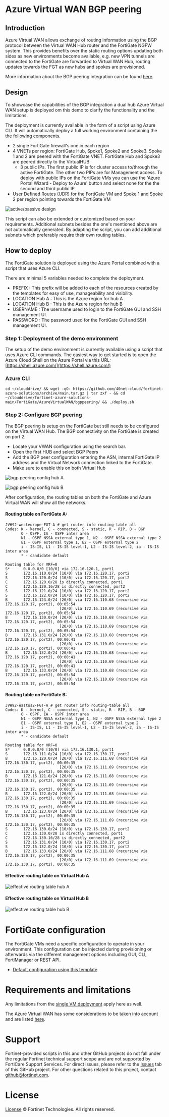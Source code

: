 # Azure Virtual WAN BGP peering

## Introduction

Azure Virtual WAN allows exchange of routing information using the BGP protocol between the Virtual WAN Hub router and the FortiGate NGFW system. This provides benefits over the static routing options updating both sides as new environments become available, e.g. new VPN tunnels are connected to the FortiGate are forwarded to Virtual WAN Hub, routing updates towards the FGT as new hubs and spokes are provisioned.

More information about the BGP peering integration can be found [here](https://docs.microsoft.com/en-us/azure/virtual-wan/scenario-bgp-peering-hub).

## Design

To showcase the capabilities of the BGP integration a dual hub Azure Virtual WAN setup is deployed om this demo to clarify the functionality and the limitations.

The deployment is currently available in the form of a script using Azure CLI. It will automatically deploy a full working environment containing the the following components.

  - 2 single FortiGate firewall's one in each region
  - 4 VNETs per region: FortiGate Hub, Spoke1, Spoke2 and Spoke3. Spoke 1 and 2 are peered with the FortiGate VNET. FortiGate Hub and Spoke3 are peered directly to the VirtualHUB
	- 3 public IPs. The first public IP is for cluster access to/through the active FortiGate.  The other two PIPs are for Management access. To deploy with public IPs on the FortiGate VMs you can use the 'Azure Portal Wizard - Deploy to Azure' button and select none for the the second and third public IP
  - User Defined Routes (UDR) for the FortiGate VM and Spoke 1 and Spoke 2 per region pointing towards the FortiGate VM

![active/passive design](images/fgt-vwan-bgp.png)

This script can also be extended or customized based on your requirements. Additional subnets besides the one's mentioned above are not automatically generated. By adapting the script, you can add additional subnets which preferably require their own routing tables.

## How to deploy

The FortiGate solution is deployed using the Azure Portal combined with a script that uses Azure CLI.

There are minimal 5 variables needed to complete the deployment.

  - PREFIX : This prefix will be added to each of the resources created by the templates for easy of use, manageability and visibility.
  - LOCATION Hub A : This is the Azure region for hub A
  - LOCATION Hub B : This is the Azure region for hub B
  - USERNAME : The username used to login to the FortiGate GUI and SSH management UI.
  - PASSWORD : The password used for the FortiGate GUI and SSH management UI.

### Step 1: Deployment of the demo environment

The setup of the demo environment is currently available using a script that uses Azure CLI commands. The easiest way to get started is to open the Azure Cloud Shell on the Azure Portal via this URL: [https://shell.azure.com/](https://shell.azure.com/)


### Azure CLI

`cd ~/clouddrive/ && wget -qO- https://github.com/40net-cloud/fortinet-azure-solutions/archive/main.tar.gz | tar zxf - && cd ~/clouddrive/fortinet-azure-solutions-main/FortiGate/AzureVirtualWAN/bgppeering/ && ./deploy.sh`

### Step 2: Configure BGP peering

The BGP peering is setup on the FortiGate but still needs to be configured on the Virtual WAN Hub. The BGP connectivity on the FortiGate is created on port 2.

- Locate your VWAN configuration using the search bar.
- Open the first HUB and select BGP Peers
- Add the BGP peer configuration entering the ASN, internal FortiGate IP address and the Virtual Network connection linked to the FortiGate.
- Make sure to enable this on both Virtual Hub

![bgp peering config hub A](images/bgppeeringa.png)

![bgp peering config hub B](images/bgppeeringb.png)

After configuration, the routing tables on both the FortiGate and Azure Virtual WAN will show all the networks.

#### Routing table on FortiGate A:

```
JVH92-westeurope-FGT-A # get router info routing-table all
Codes: K - kernel, C - connected, S - static, R - RIP, B - BGP
       O - OSPF, IA - OSPF inter area
       N1 - OSPF NSSA external type 1, N2 - OSPF NSSA external type 2
       E1 - OSPF external type 1, E2 - OSPF external type 2
       i - IS-IS, L1 - IS-IS level-1, L2 - IS-IS level-2, ia - IS-IS inter area
       * - candidate default

Routing table for VRF=0
S*      0.0.0.0/0 [10/0] via 172.16.120.1, port1
S       172.16.110.0/24 [10/0] via 172.16.120.17, port2
S       172.16.120.0/24 [10/0] via 172.16.120.17, port2
C       172.16.120.0/28 is directly connected, port1
C       172.16.120.16/28 is directly connected, port2
S       172.16.121.0/24 [10/0] via 172.16.120.17, port2
S       172.16.122.0/24 [10/0] via 172.16.120.17, port2
B       172.16.123.0/24 [20/0] via 172.16.110.68 (recursive via 172.16.120.17, port2), 00:05:54
                        [20/0] via 172.16.110.69 (recursive via 172.16.120.17, port2), 00:05:54
B       172.16.130.0/24 [20/0] via 172.16.110.68 (recursive via 172.16.120.17, port2), 00:05:54
                        [20/0] via 172.16.110.69 (recursive via 172.16.120.17, port2), 00:05:54
B       172.16.131.0/24 [20/0] via 172.16.110.68 (recursive via 172.16.120.17, port2), 00:00:41
                        [20/0] via 172.16.110.69 (recursive via 172.16.120.17, port2), 00:00:41
B       172.16.132.0/24 [20/0] via 172.16.110.68 (recursive via 172.16.120.17, port2), 00:00:41
                        [20/0] via 172.16.110.69 (recursive via 172.16.120.17, port2), 00:00:41
B       172.16.133.0/24 [20/0] via 172.16.110.68 (recursive via 172.16.120.17, port2), 00:05:54
                        [20/0] via 172.16.110.69 (recursive via 172.16.120.17, port2), 00:05:54
```

#### Routing table on FortiGate B:

```
JVH92-eastus2-FGT-A # get router info routing-table all
Codes: K - kernel, C - connected, S - static, R - RIP, B - BGP
       O - OSPF, IA - OSPF inter area
       N1 - OSPF NSSA external type 1, N2 - OSPF NSSA external type 2
       E1 - OSPF external type 1, E2 - OSPF external type 2
       i - IS-IS, L1 - IS-IS level-1, L2 - IS-IS level-2, ia - IS-IS inter area
       * - candidate default

Routing table for VRF=0
S*      0.0.0.0/0 [10/0] via 172.16.130.1, port1
S       172.16.111.0/24 [10/0] via 172.16.130.17, port2
B       172.16.120.0/24 [20/0] via 172.16.111.68 (recursive via 172.16.130.17, port2), 00:00:35
                        [20/0] via 172.16.111.69 (recursive via 172.16.130.17, port2), 00:00:35
B       172.16.121.0/24 [20/0] via 172.16.111.68 (recursive via 172.16.130.17, port2), 00:00:35
                        [20/0] via 172.16.111.69 (recursive via 172.16.130.17, port2), 00:00:35
B       172.16.122.0/24 [20/0] via 172.16.111.68 (recursive via 172.16.130.17, port2), 00:00:35
                        [20/0] via 172.16.111.69 (recursive via 172.16.130.17, port2), 00:00:35
B       172.16.123.0/24 [20/0] via 172.16.111.68 (recursive via 172.16.130.17, port2), 00:00:35
                        [20/0] via 172.16.111.69 (recursive via 172.16.130.17, port2), 00:00:35
S       172.16.130.0/24 [10/0] via 172.16.130.17, port2
C       172.16.130.0/28 is directly connected, port1
C       172.16.130.16/28 is directly connected, port2
S       172.16.131.0/24 [10/0] via 172.16.130.17, port2
S       172.16.132.0/24 [10/0] via 172.16.130.17, port2
B       172.16.133.0/24 [20/0] via 172.16.111.68 (recursive via 172.16.130.17, port2), 00:00:35
                        [20/0] via 172.16.111.69 (recursive via 172.16.130.17, port2), 00:00:35
```

#### Effective routing table on Virtual Hub A

![effective routing table hub A](images/effectiveroutesa.png)

#### Effective routing table on Virtual Hub B

![effective routing table hub B](images/effectiveroutesb.png)

# FortiGate configuration

The FortiGate VMs need a specific configuration to operate in your environment. This configuration can be injected during provisioning or afterwards via the different management options including GUI, CLI, FortiManager or REST API.

- [Default configuration using this template](doc/config-provisioning.md)

# Requirements and limitations

Any limitations from the [single VM deployment](../../A-Single-VM/README.md) apply here as well.

The Azure Virtual WAN has some considerations to be taken into account and are listed [here](https://docs.microsoft.com/en-us/azure/virtual-wan/scenario-bgp-peering-hub#benefits-and-considerations).

# Support
Fortinet-provided scripts in this and other GitHub projects do not fall under the regular Fortinet technical support scope and are not supported by FortiCare Support Services.
For direct issues, please refer to the [Issues](https://github.com/fortinet/azure-templates/issues) tab of this GitHub project.
For other questions related to this project, contact [github@fortinet.com](mailto:github@fortinet.com).

# License
[License](LICENSE) © Fortinet Technologies. All rights reserved.